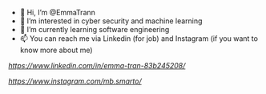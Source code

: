 - 👋 Hi, I’m @EmmaTrann
- 👀 I’m interested in cyber security and machine learning 
- 🌱 I’m currently learning software engineering
- 📫 You can reach me via Linkedin (for job) and Instagram (if you want to know more about me) 

*https://www.linkedin.com/in/emma-tran-83b245208/*

*https://www.instagram.com/mb.smarto/*

<!---
EmmaTrann/EmmaTrann is a ✨ special ✨ repository because its `README.md` (this file) appears on your GitHub profile.
You can click the Preview link to take a look at your changes.
--->
